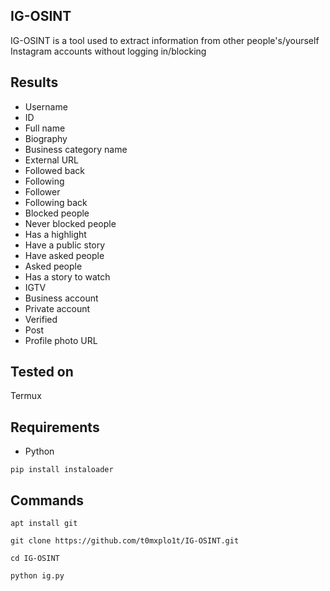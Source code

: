 IG-OSINT
----
IG-OSINT is a tool used to extract information from other people's/yourself Instagram accounts without logging in/blocking

Results
----
* Username
* ID
* Full name 
* Biography 
* Business category name
* External URL
* Followed back
* Following
* Follower 
* Following back
* Blocked people
* Never blocked people
* Has a highlight
* Have a public story
* Have asked people
* Asked people
* Has a story to watch
* IGTV
* Business account 
* Private account
* Verified
* Post
* Profile photo URL

Tested on
----
Termux

Requirements
----
* Python

`pip install instaloader`

Commands
----
`apt install git`

`git clone https://github.com/t0mxplo1t/IG-OSINT.git`

`cd IG-OSINT`

`python ig.py`
